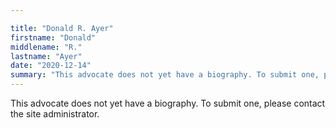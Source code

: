 ```yaml
---

title: "Donald R. Ayer"
firstname: "Donald"
middlename: "R."
lastname: "Ayer"
date: "2020-12-14"
summary: "This advocate does not yet have a biography. To submit one, please contact the site administrator."
---
```

This advocate does not yet have a biography. To submit one, please contact the site administrator.


